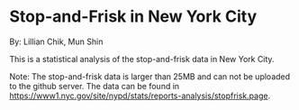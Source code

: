 # Stop-and-Frisk in New York City

By: Lillian Chik, Mun Shin 

This is a statistical analysis of the stop-and-frisk data in New York City. 

Note: The stop-and-frisk data is larger than 25MB and can not be uploaded to the github server. The data can be found in https://www1.nyc.gov/site/nypd/stats/reports-analysis/stopfrisk.page. 
